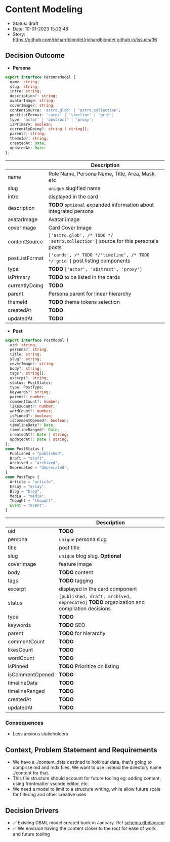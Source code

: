 # Content Modeling

- Status: draft
- Date: 10-01-2023 15:23:48
- Story: https://github.com/richardblondet/richardblondet.github.io/issues/36

## Decision Outcome

- **Persona**

```ts
export interface PersonaModel {
  name: string;
  slug: string;
  intro: string;
  description?: string;
  avatarImage: string;
  coverImage?: string;
  contentSource: 'astro.glob' | 'astro.collection';
  postListFormat: 'cards' | 'timeline' | 'grid';
  type: 'actor' | 'abstract' | 'proxy';
  isPrimary: boolean;
  currentlyDoing?: string | string[];
  parent?: string;
  themeId?: string;
  createdAt: Date;
  updatedAt: Date;
};
```

|  | Description |
| --- | --- |
| name | Role Name, Persona Name, Title, Area, Mask, etc |
| slug | `unique` slugified name|
| intro | displayed in the card |
| description | **TODO** `optional` expanded information about integrated persona |
| avatarImage | Avatar image |
| coverImage | Card Cover Image |
| contentSource | `['astro.glob', /* TODO */ 'astro.collection']` source for this persona's posts |
| postListFormat | `['cards', /* TODO */'timeline', /* TODO */'grid']` post listing components |
| type | **TODO** `['actor', 'abstract', 'proxy']` |
| isPrimary | **TODO** to be listed in the cards |
| currentlyDoing | **TODO** |
| parent | Persona parent for linear hierarchy |
| themeId | **TODO** theme tokens selection |
| createdAt | **TODO** |
| updatedAt | **TODO** |

- **Post** 

```ts
export interface PostModel {
  uid: string;
  persona?: string;
  title: string;
  slug?: string;
  coverImage?: string;
  body?: string;
  tags?: string[];
  excerpt?: string;
  status: PostStatus;
  type: PostType;
  keywords?: string;
  parent?: number;
  commentCount?: number;
  likesCount?: number;
  wordCount?: number;
  isPinned?: boolean;
  isCommentOpened?: boolean;
  timelineDate?: Date;
  timelineRanged?: Date;
  createdAt?: Date | string;
  updatedAt?: Date | string;
};
enum PostStatus {
  Published = "published",
  Draft = "draft",
  Archived = "archived",
  Deprecated = "deprecated",
}
enum PostType {
  Article = "article",
  Essay = "essay",
  Blog = "blog",
  Media = "media",
  Thought = "thought",
  Event = "event",
}
```
|  | Description |
| --- | --- |
| uid | **TODO** | 
| persona | `unique` persona slug | 
| title | post title | 
| slug | `unique` blog slug. **Optional** | 
| coverImage | feature image | 
| body | **TODO** content | 
| tags | **TODO** tagging | 
| excerpt | displayed in the card component | 
| status | `[published, draft, archived, deprecated]` **TODO** organization and compilation decisions | 
| type | **TODO** | 
| keywords | **TODO** SEO | 
| parent | **TODO** for hierarchy | 
| commentCount | **TODO** | 
| likesCount | **TODO** | 
| wordCount | **TODO** | 
| isPinned | **TODO** Prioritize on listing | 
| isCommentOpened | **TODO** |
| timelineDate | **TODO** | 
| timelineRanged | **TODO** | 
| createdAt | **TODO** | 
| updatedAt | **TODO** | 


### Consequences

- Less anxious stakeholders

## Context, Problem Statement and Requirements

- We have a ./content_data destined to hold our data, that's going to comprise md and mdx files. We want to use instead the directory name ./content for that.
- This file structure should account for future tooling eg: adding content, using frontmatter vscode editor, etc.
- We need a model to limit to a structure writing, while allow future scale for filtering and other creative uses


## Decision Drivers

- ✅ Existing DBML model created back in January. Ref [schema.dbdiagram](https://dbdiagram.io/d/63bda9876afaa541e5d19706)
- ✅ We envision having the content closer to the root for ease of work and future tooling
